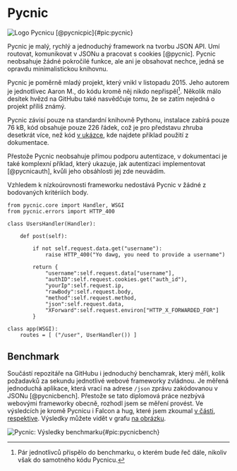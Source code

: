 Pycnic
======

![Logo Pycnicu [@pycnicpic]{#pic:pycnic}](images/pycnic)

Pycnic je malý, rychlý a jednoduchý framework na tvorbu JSON API.
Umí routovat, komunikovat v JSONu a pracovat s cookies [@pycnic].
Pycnic neobsahuje žádné pokročilé funkce, ale ani je obsahovat nechce,
jedná se opravdu minimalistickou knihovnu.

Pycnic je poměrně mladý projekt, který vnikl v listopadu 2015.
Jeho autorem je jednotlivec Aaron M., do kódu kromě něj nikdo nepřispěl[^benchmark].
Několik málo desítek hvězd na GitHubu také nasvědčuje tomu, že se zatím nejedná o projekt příliš známý.

[^benchmark]: Pár jednotlivců přispělo do benchmarku, o kterém bude řeč dále, nikoliv však do samotného kódu Pycnicu.

Pycnic závisí pouze na standardní knihovně Pythonu, instalace zabírá pouze 76 kB, kód obsahuje pouze 226 řádek, což je pro představu zhruba desetkrát více, než kód [v ukázce](#code:pycnic),
kde najdete příklad použití z dokumentace.

Přestože Pycnic neobsahuje přímou podporu autentizace, v dokumentaci je také komplexní příklad,
který ukazuje, jak autentizaci implementovat [@pycnicauth], kvůli jeho obsáhlosti jej zde neuvádím.

Vzhledem k nízkoúrovnosti frameworku nedostává Pycnic v žádné z bodovaných kritériích body.

```{caption="{#code:pycnic}Příklad použití z dokumentace Pycnicu \autocite{pycnicpost}" .python}
from pycnic.core import Handler, WSGI
from pycnic.errors import HTTP_400

class UsersHandler(Handler):

    def post(self):

        if not self.request.data.get("username"):
            raise HTTP_400("Yo dawg, you need to provide a username")

        return {
            "username":self.request.data["username"],
            "authID":self.request.cookies.get("auth_id"),
            "yourIp":self.request.ip,
            "rawBody":self.request.body,
            "method":self.request.method,
            "json":self.request.data,
            "XForward":self.request.environ["HTTP_X_FORWARDED_FOR"]
        }

class app(WSGI):
    routes = [ ("/user", UserHandler()) ]
```

Benchmark
---------

Součástí repozitáře na GitHubu i jednoduchý benchamrak, který měří, kolik požadavků za sekundu jednotlivé webové frameworky zvládnou.
Je měřená jednoduchá aplikace, která vrací na adrese `/json` zprávu zakódovanou v JSONu [@pycnicbench].
Přestože se tato diplomová práce nezbývá webovými frameworky obecně, rozhodl jsem se měření provést.
Ve výsledcích je kromě Pycnicu i Falcon a hug, které jsem zkoumal [v části](#falcon), [respektive](#hug).
Výsledky můžete vidět v grafu [na obrázku](#pic:pycnicbench).

![Pycnic: Výsledky benchmarku{#pic:pycnicbench}](pdfs/pycnic-chart)
